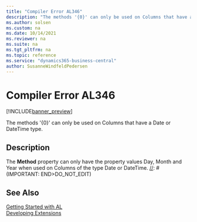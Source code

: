 ```yaml
---
title: "Compiler Error AL346"
description: "The methods '{0}' can only be used on Columns that have a Date or DateTime type."
ms.author: solsen
ms.custom: na
ms.date: 10/14/2021
ms.reviewer: na
ms.suite: na
ms.tgt_pltfrm: na
ms.topic: reference
ms.service: "dynamics365-business-central"
author: SusanneWindfeldPedersen
---
```

[//]: # (START>DO_NOT_EDIT)
[//]: # (IMPORTANT:Do not edit any of the content between here and the END>DO_NOT_EDIT.)
[//]: # (Any modifications should be made in the .xml files in the ModernDev repo.)
# Compiler Error AL346

[!INCLUDE[banner_preview](../includes/banner_preview.md)]

The methods '{0}' can only be used on Columns that have a Date or DateTime type.


## Description
The **Method** property can only have the property values Day, Month and Year when used on Columns of the type Date or DateTime.
[//]: # (IMPORTANT: END>DO_NOT_EDIT)
## See Also  
[Getting Started with AL](../devenv-get-started.md)  
[Developing Extensions](../devenv-dev-overview.md)  